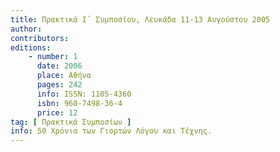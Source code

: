```yaml
---
title: Πρακτικά Ι΄ Συμποσίου, Λευκάδα 11-13 Αυγούστου 2005
author: 
contributors: 
editions: 
    - number: 1
      date: 2006
      place: Αθήνα
      pages: 242
      info: ISSN: 1105-4360
      isbn: 960-7498-36-4
      price: 12
tag: [ Πρακτικά Συμποσίων ]
info: 50 Χρόνια των Γιορτών Λόγου και Τέχνης.
---
```

